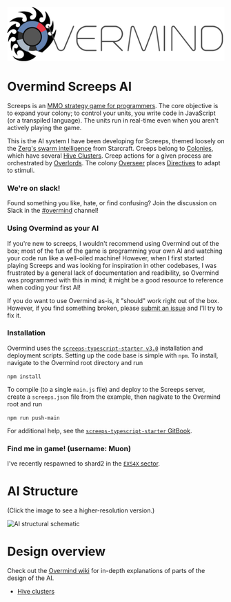 ![](/assets/OvermindLogo.png)

# Overmind Screeps AI

Screeps is an [MMO strategy game for programmers](https://screeps.com/). The core objective is to expand your colony; to control your units, you write code in JavaScript (or a transpiled language). The units run in real-time even when you aren't actively playing the game.

This is the AI system I have been developing for Screeps, themed loosely on the [Zerg's swarm intelligence](http://starcraft.wikia.com/wiki/Overlord) from Starcraft. Creeps belong to [Colonies](https://github.com/bencbartlett/Overmind/blob/master/src/Colony.ts), which have several [Hive Clusters](https://github.com/bencbartlett/Overmind/blob/master/src/hiveClusters/HiveCluster.ts). Creep actions for a given process are orchestrated by [Overlords](https://github.com/bencbartlett/Overmind/blob/master/src/overlords/Overlord.ts). The colony [Overseer](https://github.com/bencbartlett/Overmind/blob/master/src/Overseer.ts) places [Directives](https://github.com/bencbartlett/Overmind/blob/master/src/directives/Directive.ts) to adapt to stimuli.


### We're on slack!
Found something you like, hate, or find confusing? Join the discussion on Slack in the [#overmind](https://screeps.slack.com/messages/overmind) channel!


### Using Overmind as your AI
If you're new to screeps, I wouldn't recommend using Overmind out of the box; most of the fun of the game is programming your own AI and watching your code run like a well-oiled machine! However, when I first started playing Screeps and was looking for inspiration in other codebases, I was frustrated by a general lack of documentation and readibility, so Overmind was programmed with this in mind; it might be a good resource to reference when coding your first AI!

If you do want to use Overmind as-is, it "should" work right out of the box. However, if you find something broken, please [submit an issue](https://github.com/bencbartlett/Overmind/issues/new) and I'll try to fix it.

### Installation 
Overmind uses the [`screeps-typescript-starter v3.0`](https://github.com/screepers/screeps-typescript-starter) installation and deployment scripts. Setting up the code base is simple with `npm`. To install, navigate to the Overmind root directory and run

```npm install```

To compile (to a single `main.js` file) and deploy to the Screeps server, create a `screeps.json` file from the example, then nagivate to the Overmind root and run

```npm run push-main```

For additional help, see the [`screeps-typescript-starter` GitBook](https://screepers.gitbooks.io/screeps-typescript-starter/getting-started/deploying.html).

### Find me in game! (username: Muon)
I've recently respawned to shard2 in the [`EXS4X` sector](https://screeps.com/a/#!/map/shard2?pos=5.826,44.939).


# AI Structure

(Click the image to see a higher-resolution version.)

![[AI structural schematic](/assets/AIdiagram.png)](https://raw.githubusercontent.com/bencbartlett/Overmind/master/assets/AIdiagram.png)


# Design overview

Check out the [Overmind wiki](https://github.com/bencbartlett/Overmind/wiki) for in-depth explanations of parts of the design of the AI.

* [Hive clusters](https://github.com/bencbartlett/Overmind/wiki/Design:-Hive-Clusters)

